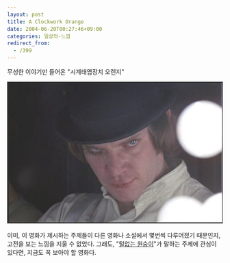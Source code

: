 ```yaml
---
layout: post
title: A Clockwork Orange
date: 2004-06-20T00:27:46+09:00
categories: 일상의-느낌
redirect_from:
  - /399
---
```


무성한 이야기만 들어온 "시계태엽장치 오렌지"

![ ](/assets/media/photo_A_Clockwork_Orange.jpg)

이미, 이 영화가 제시하는 주제들이 다른 영화나 소설에서 몇번씩 다루어졌기 때문인지, 고전을 보는 느낌을 지울 수 없었다. 그래도, "<a href=http://jinto.pe.kr/logs/archives/000446.html>털없는 원숭이</a>"가 말하는 주제에 관심이 있다면, 지금도 꼭 보아야 할 영화다.
